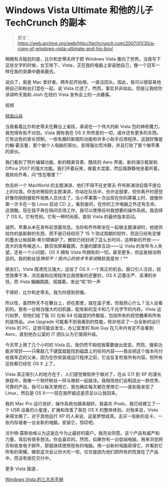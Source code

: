# Windows Vista Ultimate 和他的儿子 TechCrunch 的副本

> 原文：<https://web.archive.org/web/http://techcrunch.com/2007/01/30/a-copy-of-windows-vista-ultimate-and-his-boy/>

稍微有点尴尬的是，比尔和史蒂夫终于把 Windows Vista 推向了世界。当我写下这些文字的时候，女王陛下，Vista，正在我的电脑上安装她自己，像一个冠军一样在我的突袭中磨来磨去。

说白了，我是 Mac 爱好者。两年前开始用，一直没回头。因此，我可以很容易地把自己和粉丝们混在一起，说 Vista 烂透了。然而，事实并非如此。但是让我给你讲讲昨天我和 Josh 在纽约 Vista 发布会上的一点趣事。

视频 

[经由山谷](https://web.archive.org/web/20201028060932/http://valleywag.com/tech/vista-launch/bill-gates-walks-out-of-daily-show-232502.php)

当我看着比尔和史蒂夫在舞台上雀跃，承诺在一个伟大的新 Vista 包的神奇魔力，我觉得有些不对劲。Vista 拥有我在 OS X 所热爱的一切，或许还有更多的东西。它有出色的家长控制，一些有趣的新图形功能和许多小助手应用程序。这就好像是约翰·霍吉曼，那个做个人电脑的家伙，变得强壮而冷静，并且打败了那个做苹果的家伙。

我们看到了照片编辑功能、新的精美背景、酷炫的 Aero 界面、新的演示框架和 Office 2007 的强大功能。我们开着玩笑，做着大混蛋，然后我静静地坐着听着。我转向乔希，问“性在哪里？”

你去听一个 MacWorld 的主题演讲，他们不得不在史蒂夫·乔布斯演讲后吸干座位上的垃圾。你去听微软的主题演讲，你站在队伍中，也许会鼓掌，但你离开时感觉好像你刚刚被软件销售人员伏击了。当小苹果第一次出现在你的屏幕上时，就像你第一次卡在一张 Linux 启动 CD 上，看到是的，在你的工作电脑之外还有生命，这很酷。现在我不再在隔间农场工作，我可以使用任何我想要的操作系统。我选择了 OS X。它有性别。它有一种时尚感。直到 Vista 的最终版本启动。

诚然，苹果从未在发布前泄露信息。当你和乔布斯坐在一起做主题演讲时，他提供给你的是新鲜的东西，而不是已经经历了 15 个测试周期的软件，而且已经有足够的墨水让帕丽斯·希尔顿嫉妒了。微软已经封闭了这么长时间，这种新的开放——庞大的发布候选人，数百张屏幕截图，大量的媒体互动——让 Vista 的发布令人失望。还有一个小问题，OS X 拥有 Vista 所拥有的一切，甚至更多，但这是相当明显的。我的粉丝说*微软不！我内心的技术专家说*微软我爱你！**

朋友们，Vista 既漂亮又强大。这给了 OS X 一个真正的机会。窗口引人注目，视觉效果干净，浏览器和应用程序比我想象的还要好。OS X 迈着庄严、呆滞的步伐，而 Vista 蹦蹦跳跳，摇摆着，发出“哇”的一声

干得好，比尔和史蒂夫。我为你感到骄傲。

所以性，虽然昨天不在舞台上，却在那里，就在盒子里。但我担心什么？没人会看到的。我有一台相当强大的旧机器，配有新的显卡和几千兆字节的内存。Vista 运行如梦。但他们给了我 32 位和 64 位磁盘的终极版，包括所有的视觉糖果和所有的装饰品。Joe Upgrade 可能看不到我看到的性能，除非他买了一台全新的运行 Vista 的 PC，这很可能会发生。办公室里的 Bob Guy 在几年内肯定不会看到 Aero，直到他办公室的 IT 团队认为它值得升级。

今天早上用了几个小时的 Vista 后，我仍然不相信我需要做出改变。然而，搜索功能非常好——只需敲几下键盘就能找到磁盘上的任何内容——我会把这个版本托付给我年迈的父亲，因为在你安装或运行程序之前，它会反复检查所有内容。但所有这些都已经在 OS X 上了。

Vista 真正吸引人的地方在于，人们感觉微软终于做对了。在从 3.11 到 XP 的漫长旅程中，我像一个铁杆粉丝一样与微软一起跋涉。我相信他们会制造出一款优秀、可靠的产品，我可以每天使用它，我也确实每天都在使用它——直到我发现了 Linux，然后是 OS X——现在我怀疑这是否足以让我回来。

我的 Mac Pro 运行良好，操作系统也越来越好。我喜欢 iPods，我已经建立了一个 USB 设备的小星座，扩展和改善了我在 OS X 的整体体验。对我来说，Vista 来得太晚了。对于其他运行 XP 的人来说，这是梦想成真。去买一张新的显卡，一些内存或者一台全新的电脑。安装它。惊叹吧。

沃尔特·莫斯伯格认为这是迄今为止最好的窗户。我完全同意。这个产品有威严和力量，背后有很多想法。你会喜欢的。然而，如果你有一台低端电脑，用来浏览网页和收发电子邮件，那就继续使用现有的电脑。用一台新的电脑获得它，并看到它所有的荣耀。微软这次会让你大吃一惊，仅仅是因为他们把所有的性放在了产品中，而没有放在交付中。

更多 Vista 报道…

[Windows Vista 的三大杀手锏](https://web.archive.org/web/20201028060932/http://blogs.zdnet.com/Bott/?p=190&tag=nl.e622)